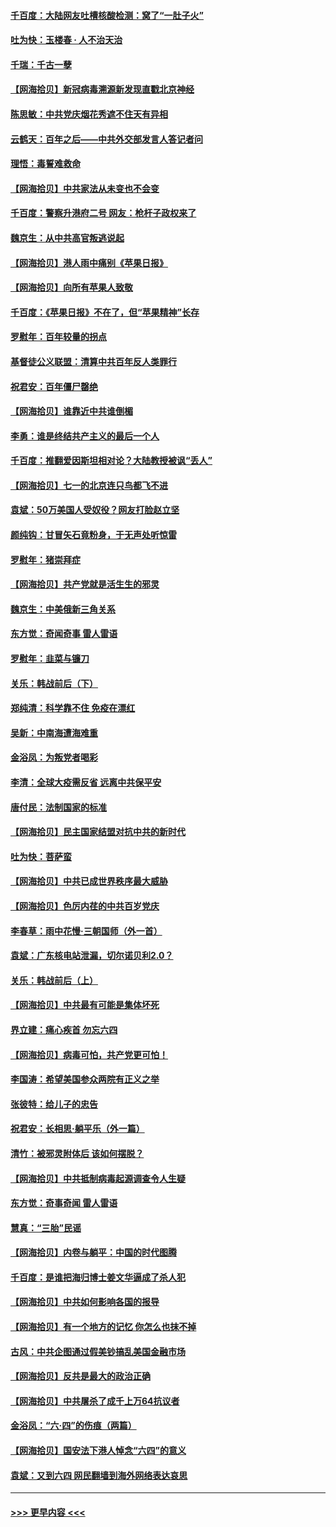 #### [千百度：大陆网友吐槽核酸检测：窝了“一肚子火”](../pages/nsc993/n13055194.md?t=06291651) 
#### [吐为快：玉楼春 · 人不治天治](../pages/nsc993/n13054028.md?t=06291651) 
#### [千瑞：千古一孽](../pages/nsc993/n13054016.md?t=06291651) 
#### [【网海拾贝】新冠病毒溯源新发现直戳北京神经](../pages/nsc993/n13052425.md?t=06291651) 
#### [陈思敏：中共党庆烟花秀遮不住天有异相](../pages/nsc993/n13052020.md?t=06291651) 
#### [云鹤天：百年之后——中共外交部发言人答记者问](../pages/nsc993/n13051604.md?t=06291651) 
#### [理悟：毒誓难救命](../pages/nsc993/n13051601.md?t=06291651) 
#### [【网海拾贝】中共家法从未变也不会变](../pages/nsc993/n13050366.md?t=06291651) 
#### [千百度：警察升港府二号 网友：枪杆子政权来了](../pages/nsc993/n13050261.md?t=06291651) 
#### [魏京生：从中共高官叛逃说起](../pages/nsc993/n13048997.md?t=06291651) 
#### [【网海拾贝】港人雨中痛别《苹果日报》](../pages/nsc993/n13048941.md?t=06291651) 
#### [【网海拾贝】向所有苹果人致敬](../pages/nsc993/n13046795.md?t=06291651) 
#### [千百度：《苹果日报》不在了，但“苹果精神”长存](../pages/nsc993/n13046703.md?t=06291651) 
#### [罗慰年：百年较量的拐点](../pages/nsc993/n13046542.md?t=06291651) 
#### [基督徒公义联盟：清算中共百年反人类罪行](../pages/nsc993/n13046499.md?t=06291651) 
#### [祝君安：百年僵尸罄绝](../pages/nsc993/n13045595.md?t=06291651) 
#### [【网海拾贝】谁靠近中共谁倒楣](../pages/nsc993/n13044667.md?t=06291651) 
#### [李勇：谁是终结共产主义的最后一个人](../pages/nsc993/n13044397.md?t=06291651) 
#### [千百度：推翻爱因斯坦相对论？大陆教授被讽“丢人”](../pages/nsc993/n13043908.md?t=06291651) 
#### [【网海拾贝】七一的北京连只鸟都飞不进](../pages/nsc993/n13041377.md?t=06291651) 
#### [袁斌：50万美国人受奴役？网友打脸赵立坚](../pages/nsc993/n13041330.md?t=06291651) 
#### [颜纯钩：甘冒矢石竟粉身，于无声处听惊雷](../pages/nsc993/n13041140.md?t=06291651) 
#### [罗慰年：猪崇拜症](../pages/nsc993/n13041071.md?t=06291651) 
#### [【网海拾贝】共产党就是活生生的邪灵](../pages/nsc993/n13036627.md?t=06291651) 
#### [魏京生：中美俄新三角关系](../pages/nsc993/n13035986.md?t=06291651) 
#### [东方觉：奇闻奇事 雷人雷语](../pages/nsc993/n13035878.md?t=06291651) 
#### [罗慰年：韭菜与镰刀](../pages/nsc993/n13034374.md?t=06291651) 
#### [关乐：韩战前后（下）](../pages/nsc993/n13034113.md?t=06291651) 
#### [郑纯清：科学靠不住 免疫在漂红](../pages/nsc993/n13034093.md?t=06291651) 
#### [吴新：中南海遭海难重](../pages/nsc993/n13034084.md?t=06291651) 
#### [金浴凤：为叛党者喝彩](../pages/nsc993/n13034058.md?t=06291651) 
#### [李清：全球大疫需反省 远离中共保平安](../pages/nsc993/n13033784.md?t=06291651) 
#### [唐付民：法制国家的标准](../pages/nsc993/n13032944.md?t=06291651) 
#### [【网海拾贝】民主国家结盟对抗中共的新时代](../pages/nsc993/n13031717.md?t=06291651) 
#### [吐为快：菩萨蛮](../pages/nsc993/n13030033.md?t=06291651) 
#### [【网海拾贝】中共已成世界秩序最大威胁](../pages/nsc993/n13028138.md?t=06291651) 
#### [【网海拾贝】色厉内荏的中共百岁党庆](../pages/nsc993/n13025582.md?t=06291651) 
#### [李春草：雨中花慢‧三朝国师（外一首）](../pages/nsc993/n13025567.md?t=06291651) 
#### [袁斌：广东核电站泄漏，切尔诺贝利2.0？](../pages/nsc993/n13025475.md?t=06291651) 
#### [关乐：韩战前后（上）](../pages/nsc993/n13025387.md?t=06291651) 
#### [【网海拾贝】中共最有可能是集体坏死](../pages/nsc993/n13023101.md?t=06291651) 
#### [界立建：痛心疾首 勿忘六四](../pages/nsc993/n13022339.md?t=06291651) 
#### [【网海拾贝】病毒可怕，共产党更可怕！](../pages/nsc993/n13020728.md?t=06291651) 
#### [李国涛：希望美国参众两院有正义之举](../pages/nsc993/n13020674.md?t=06291651) 
#### [张彼特：给儿子的忠告](../pages/nsc993/n13018934.md?t=06291651) 
#### [祝君安：长相思‧躺平乐（外一篇）](../pages/nsc993/n13018923.md?t=06291651) 
#### [清竹：被邪灵附体后 该如何摆脱？](../pages/nsc993/n13018877.md?t=06291651) 
#### [【网海拾贝】中共抵制病毒起源调查令人生疑](../pages/nsc993/n13017785.md?t=06291651) 
#### [东方觉：奇事奇闻 雷人雷语](../pages/nsc993/n13017577.md?t=06291651) 
#### [慧真：“三胎”民谣](../pages/nsc993/n13017394.md?t=06291651) 
#### [【网海拾贝】内卷与躺平：中国的时代图腾](../pages/nsc993/n13016128.md?t=06291651) 
#### [千百度：是谁把海归博士姜文华逼成了杀人犯](../pages/nsc993/n13015218.md?t=06291651) 
#### [【网海拾贝】中共如何影响各国的报导](../pages/nsc993/n13012599.md?t=06291651) 
#### [【网海拾贝】有一个地方的记忆 你怎么也抹不掉](../pages/nsc993/n13009802.md?t=06291651) 
#### [古风：中共企图通过假美钞搞乱美国金融市场](../pages/nsc993/n13009626.md?t=06291651) 
#### [【网海拾贝】反共是最大的政治正确](../pages/nsc993/n13007051.md?t=06291651) 
#### [【网海拾贝】中共屠杀了成千上万64抗议者](../pages/nsc993/n13002713.md?t=06291651) 
#### [金浴凤：“六·四”的伤痕（两篇）](../pages/nsc993/n13001719.md?t=06291651) 
#### [【网海拾贝】国安法下港人悼念“六四”的意义](../pages/nsc993/n13001039.md?t=06291651) 
#### [袁斌：又到六四 网民翻墙到海外网络表达哀思](../pages/nsc993/n13000995.md?t=06291651) 

----
#### [ >>> 更早内容 <<< ](../indexes/nsc993-earlier.md)
